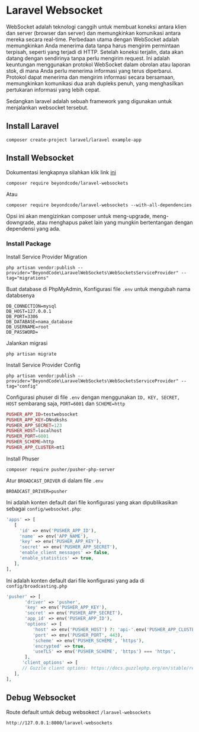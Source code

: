 # Laravel Websocket
WebSocket adalah teknologi canggih untuk membuat koneksi antara klien dan server (browser dan server) dan memungkinkan komunikasi antara mereka secara real-time. Perbedaan utama dengan WebSocket adalah memungkinkan Anda menerima data tanpa harus mengirim permintaan terpisah, seperti yang terjadi di HTTP. Setelah koneksi terjalin, data akan datang dengan sendirinya tanpa perlu mengirim request. Ini adalah keuntungan menggunakan protokol WebSocket dalam obrolan atau laporan stok, di mana Anda perlu menerima informasi yang terus diperbarui. Protokol dapat menerima dan mengirim informasi secara bersamaan, memungkinkan komunikasi dua arah dupleks penuh, yang menghasilkan pertukaran informasi yang lebih cepat.

Sedangkan laravel adalah sebuah framework yang digunakan untuk menjalankan websocket tersebut.

## Install Laravel
```
composer create-project laravel/laravel example-app
```

## Install Websocket
Dokumentasi lengkapnya silahkan klik link [ini](https://beyondco.de/docs/laravel-websockets/getting-started/introduction)
```
composer require beyondcode/laravel-websockets
```
Atau
```
composer require beyondcode/laravel-websockets --with-all-dependencies
```
Opsi ini akan mengizinkan composer untuk meng-upgrade, meng-downgrade, atau menghapus paket lain yang mungkin bertentangan dengan dependensi yang ada.

### Install Package
Install Service Provider Migration
```
php artisan vendor:publish --provider="BeyondCode\LaravelWebSockets\WebSocketsServiceProvider" --tag="migrations"
```
Buat database di PhpMyAdmin, Konfigurasi file `.env` untuk mengubah nama databsenya
```
DB_CONNECTION=mysql
DB_HOST=127.0.0.1
DB_PORT=3306
DB_DATABASE=nama_database
DB_USERNAME=root
DB_PASSWORD=
```
Jalankan migrasi
```
php artisan migrate
```

Install Service Provider Config
```
php artisan vendor:publish --provider="BeyondCode\LaravelWebSockets\WebSocketsServiceProvider" --tag="config"
```

Configurasi phuser di file `.env` dengan menggunakan `ID, KEY, SECRET, HOST` sembarang saja, `PORT=6001` dan `SCHEME=http`
```php
PUSHER_APP_ID=testwebsocket
PUSHER_APP_KEY=DNndkshs
PUSHER_APP_SECRET=123
PUSHER_HOST=localhost
PUSHER_PORT=6001
PUSHER_SCHEME=http
PUSHER_APP_CLUSTER=mt1
```

Install Phuser
```
composer require pusher/pusher-php-server 
```

Atur `BROADCAST_DRIVER` di dalam file `.env`
```
BROADCAST_DRIVER=pusher
```
Ini adalah konten default dari file konfigurasi yang akan dipublikasikan sebagai `config/websocket.php`:
```php
'apps' => [
   [
     'id' => env('PUSHER_APP_ID'),
     'name' => env('APP_NAME'),
     'key' => env('PUSHER_APP_KEY'),
     'secret' => env('PUSHER_APP_SECRET'),
     'enable_client_messages' => false,
     'enable_statistics' => true,
   ],
],
```
Ini adalah konten default dari file konfigurasi yang ada di `config/broadcasting.php`
```php
'pusher' => [
       'driver' => 'pusher',
       'key' => env('PUSHER_APP_KEY'),
       'secret' => env('PUSHER_APP_SECRET'),
       'app_id' => env('PUSHER_APP_ID'),
       'options' => [
          'host' => env('PUSHER_HOST') ?: 'api-'.env('PUSHER_APP_CLUSTER', 'mt1').'.pusher.com',
          'port' => env('PUSHER_PORT', 443),
          'scheme' => env('PUSHER_SCHEME', 'https'),
          'encrypted' => true,
          'useTLS' => env('PUSHER_SCHEME', 'https') === 'https',
       ],
      'client_options' => [
      // Guzzle client options: https://docs.guzzlephp.org/en/stable/request-options.html
   ],
],
```

## Debug Websocket
Route default untuk debug websokect `/laravel-websockets`
```
http://127.0.0.1:8000/laravel-websockets
```









